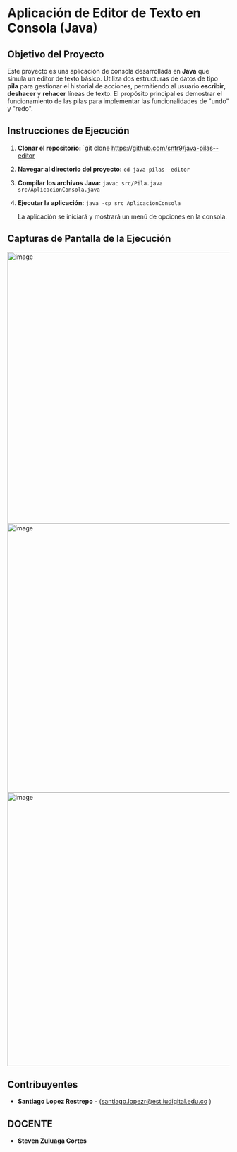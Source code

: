 
# Aplicación de Editor de Texto en Consola (Java)

## Objetivo del Proyecto
Este proyecto es una aplicación de consola desarrollada en **Java** que simula un editor de texto básico. Utiliza dos estructuras de datos de tipo **pila** para gestionar el historial de acciones, permitiendo al usuario **escribir**, **deshacer** y **rehacer** líneas de texto. El propósito principal es demostrar el funcionamiento de las pilas para implementar las funcionalidades de "undo" y "redo".

## Instrucciones de Ejecución
1. **Clonar el repositorio:**
   `git clone https://github.com/sntr9/java-pilas--editor
2. **Navegar al directorio del proyecto:**
   `cd java-pilas--editor`
3. **Compilar los archivos Java:**
   `javac src/Pila.java src/AplicacionConsola.java`
4. **Ejecutar la aplicación:**
   `java -cp src AplicacionConsola`
   
   La aplicación se iniciará y mostrará un menú de opciones en la consola.

## Capturas de Pantalla de la Ejecución

<img width="840" height="614" alt="image" src="https://github.com/user-attachments/assets/36684be8-9a4f-4074-aeb4-683ea1b10da7" />
<img width="843" height="609" alt="image" src="https://github.com/user-attachments/assets/84baffba-391a-45fa-8893-7ee855deec97" />
<img width="843" height="619" alt="image" src="https://github.com/user-attachments/assets/033f4b9c-1efc-4887-80ad-94a01847e259" />



## Contribuyentes
* **Santiago Lopez Restrepo** - (santiago.lopezr@est.iudigital.edu.co )

## DOCENTE
* **Steven Zuluaga Cortes** 

